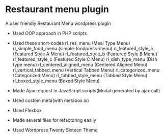 # Restaurant menu plugin

A user friendly Restaurant Menu wordpress plugin

* Used OOP approach in PHP scripts
* Used these short-codes
	rl_res_menu (Meal Type Menu)
	rl_simple_food_menu (simple-foodpress-menu)
	rl_featured_style_a (Featured Style A Menu)
	rl_featured_style_b (Featured Style B Menu)
	rl_featured_style_c (Featured Style C Menu)
	rl_dish_type_menu (Dish type menu)
	rl_centered_aligned_menu (Centered Aligned Menu)
	rl_vertical_tabbed_menu (Vertical Tabbed Menu)
	rl_categorized_menu (Categorized Menu)
	rl_tabbed_style_menu (Tabbed Style Menu)
	rl_boxed_style_menu (Boxed Style Menu)


* Made Ajax request in JavaScript scripts(Modal generated by ajax call)
* Used custom meta(with metabox.io)
* Used Flexbox
* Made several files for refactoring easily
* Used Wordpress Twenty Sixteen Theme